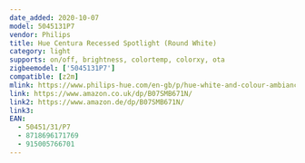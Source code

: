 ```yaml
---
date_added: 2020-10-07
model: 5045131P7
vendor: Philips
title: Hue Centura Recessed Spotlight (Round White)
category: light
supports: on/off, brightness, colortemp, colorxy, ota
zigbeemodel: ['5045131P7']
compatible: [z2m]
mlink: https://www.philips-hue.com/en-gb/p/hue-white-and-colour-ambiance-centura-recessed-spotlight/5045131P7
link: https://www.amazon.co.uk/dp/B07SMB671N/
link2: https://www.amazon.de/dp/B07SMB671N/
link3: 
EAN: 
  - 50451/31/P7
  - 8718696171769
  - 915005766701
---
```

